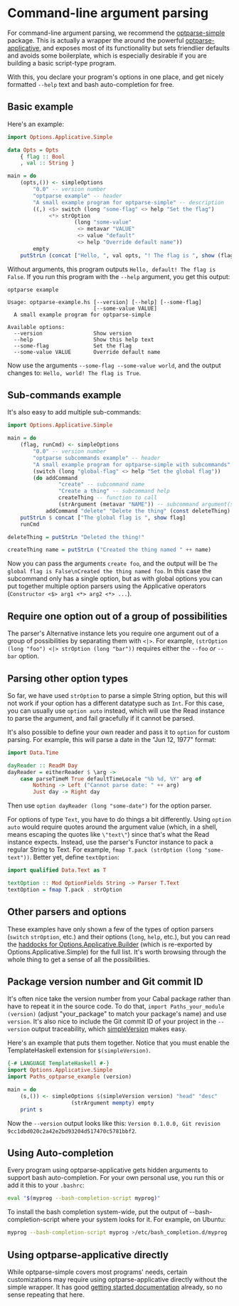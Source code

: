 Command-line argument parsing
=============================

For command-line argument parsing, we recommend the
[optparse-simple](https://www.stackage.org/package/optparse-simple) package.
This is actually a wrapper the around the powerful
[optparse-applicative](https://www.stackage.org/package/optparse-applicative),
and exposes most of its functionality but sets friendlier defaults and avoids
some boilerplate, which is especially desirable if you are building a basic
script-type program.

With this, you declare your program's options in one place, and get
nicely formatted `--help` text and bash auto-completion for free.

Basic example
-------------

Here's an example:

```haskell
import Options.Applicative.Simple

data Opts = Opts
    { flag :: Bool
    , val :: String }

main = do
    (opts,()) <- simpleOptions
        "0.0" -- version number
        "optparse example" -- header
        "A small example program for optparse-simple" -- description
        ((,) <$> switch (long "some-flag" <> help "Set the flag")
             <*> strOption
                     (long "some-value"
                      <> metavar "VALUE"
                      <> value "default"
                      <> help "Override default name"))
        empty
    putStrLn (concat ["Hello, ", val opts, "! The flag is ", show (flag opts)])
```

Without arguments, this program outputs `Hello, default! The flag is False`. If
you run this program with the `--help` argument, you get this output:

```
optparse example

Usage: optparse-example.hs [--version] [--help] [--some-flag]
                           [--some-value VALUE]
  A small example program for optparse-simple

Available options:
  --version                Show version
  --help                   Show this help text
  --some-flag              Set the flag
  --some-value VALUE       Override default name
```

Now use the arguments `--some-flag --some-value world`, and the output changes
to: `Hello, world! The flag is True`.

Sub-commands example
--------------------

It's also easy to add multiple sub-commands:

```haskell
import Options.Applicative.Simple

main = do
    (flag, runCmd) <- simpleOptions
        "0.0" -- version number
        "optparse subcommands example" -- header
        "A small example program for optparse-simple with subcommands" -- description
        (switch (long "global-flag" <> help "Set the global flag"))
        (do addCommand
                "create" -- subcommand name
                "Create a thing" -- subcommand help
                createThing -- function to call
                (strArgument (metavar "NAME")) -- subcommand argument(s)
            addCommand "delete" "Delete the thing" (const deleteThing) (pure ()))
    putStrLn $ concat ["The global flag is ", show flag]
    runCmd

deleteThing = putStrLn "Deleted the thing!"

createThing name = putStrLn ("Created the thing named " ++ name)
```

Now you can pass the arguments `create foo`, and the output will be `The global
flag is False\nCreated the thing named foo`. In this case the subcommand only
has a single option, but as with global options you can put together multiple
option parsers using the Applicative operators (`Constructor <$> arg1 <*> arg2
<*> ...`).

Require one option out of a group of possibilities
---------------------------------------------------

The parser's Alternative instance lets you require one argument out of a group
of possibilities by separating them with `<|>`. For example, `(strOption (long
"foo") <|> strOption (long "bar"))` requires either the `--foo` _or_ `--bar`
option.

Parsing other option types
--------------------------

So far, we have used `strOption` to parse a simple String option, but this will
not work if your option has a different datatype such as `Int`. For this case,
you can usually use `option auto` instead, which will use the Read instance to
parse the argument, and fail gracefully if it cannot be parsed.

It's also possible to define your own reader and pass it to `option` for custom
parsing. For example, this will parse a date in the "Jun 12, 1977" format:

```haskell
import Data.Time

dayReader :: ReadM Day
dayReader = eitherReader $ \arg ->
    case parseTimeM True defaultTimeLocale "%b %d, %Y" arg of
        Nothing -> Left ("Cannot parse date: " ++ arg)
        Just day -> Right day
```

Then use `option dayReader (long "some-date")` for the option parser.

For options of type `Text`, you have to do things a bit differently. Using
`option auto` would require quotes around the argument value (which, in a shell,
means escaping the quotes like `\"text\"`) since that's what the Read
instance expects. Instead, use the parser's Functor instance to pack a regular
String to Text. For example, `fmap T.pack (strOption (long "some-text"))`.
Better yet, define `textOption`:

```haskell
import qualified Data.Text as T

textOption :: Mod OptionFields String -> Parser T.Text
textOption = fmap T.pack . strOption
```

Other parsers and options
-------------------------

These examples have only shown a few of the types of option parsers (`switch`
`strOption`, etc.) and their options (`long`, `help`, etc.), but you can read
the
[haddocks for Options.Applicative.Builder](http://hackage.haskell.org/package/optparse-applicative/docs/Options-Applicative-Builder.html)
(which is re-exported by Options.Applicative.Simple) for the full list. It's
worth browsing through the whole thing to get a sense of all the possibilities.

Package version number and Git commit ID
----------------------------------------

It's often nice take the version number from your Cabal package rather than have
to repeat it in the source code. To do that, `import Paths_your_module
(version)` (adjust "your_package" to match your package's name) and use
`version`. It's also nice to include the Git commit ID of your project in the
`--version` output traceability, which
[simpleVersion](http://hackage.haskell.org/package/optparse-simple-0.0.3/docs/Options-Applicative-Simple.html#v:simpleVersion)
makes easy.

Here's an example that puts them together. Notice that you must enable the
TemplateHaskell extension for `$(simpleVersion)`.

```haskell
{-# LANGUAGE TemplateHaskell #-}
import Options.Applicative.Simple
import Paths_optparse_example (version)

main = do
    (s,()) <- simpleOptions $(simpleVersion version) "head" "desc"
                    (strArgument mempty) empty
    print s
```

Now the `--version` output looks like this: `Version 0.1.0.0, Git revision
9cc1dbd020c2a42e2bd93204d517470c5781bbf2`.

Using Auto-completion
---------------------

Every program using optparse-applicative gets hidden arguments to support bash
auto-completion. For your own personal use, you run this or add it this to your
`.bashrc`:

```sh
eval "$(myprog --bash-completion-script myprog)"
```

To install the bash completion system-wide, put the output of
--bash-completion-script where your system looks for it. For example, on Ubuntu:

```sh
myprog --bash-completion-script myprog >/etc/bash_completion.d/myprog
```

Using optparse-applicative directly
-----------------------------------

While optparse-simple covers most programs' needs, certain customizations may
require using optparse-applicative directly without the simple wrapper. It has
good
[getting started documentation](https://github.com/pcapriotti/optparse-applicative/blob/master/README.md)
already, so no sense repeating that here.
